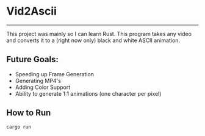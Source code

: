 # Vid2Ascii
***
This project was mainly so I can learn Rust. This program takes any video and converts it to a (right now only) black and white ASCII animation. 

## Future Goals:
- Speeding up Frame Generation
- Generating MP4's
- Adding Color Support
- Ability to generate 1:1 animations (one character per pixel)

## How to Run
`cargo run `
